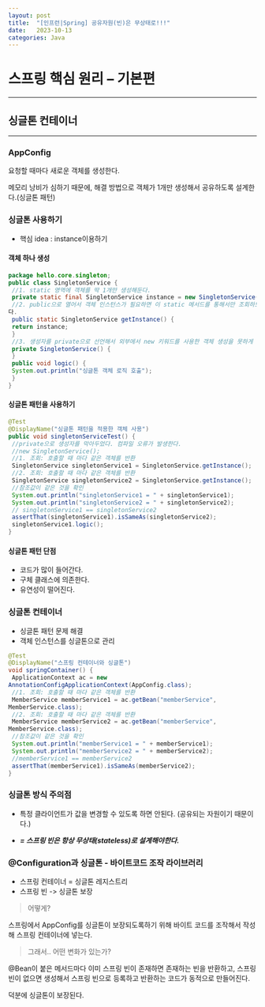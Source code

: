 ```yaml
---
layout: post
title:  "[인프런|Spring] 공유자원(빈)은 무상태로!!!"
date:   2023-10-13
categories: Java
---
```


# 스프링 핵심 원리 – 기본편

--- 



## 싱글톤 컨테이너

---

### AppConfig

요청할 때마다 새로운 객체를 생성한다.

메모리 낭비가 심하기 때문에, 해결 방법으로 객체가 1개만 생성해서 공유하도록 설계한다.(싱글톤 패턴)

### 싱글톤 사용하기

- 핵심 idea : instance이용하기

#### 객체 하나 생성

```java
package hello.core.singleton;
public class SingletonService {
 //1. static 영역에 객체를 딱 1개만 생성해둔다.
 private static final SingletonService instance = new SingletonService();
 //2. public으로 열어서 객체 인스턴스가 필요하면 이 static 메서드를 통해서만 조회하도록 허용한
다.
 public static SingletonService getInstance() {
 return instance;
 }
 //3. 생성자를 private으로 선언해서 외부에서 new 키워드를 사용한 객체 생성을 못하게 막는다.
 private SingletonService() {
 }
 public void logic() {
 System.out.println("싱글톤 객체 로직 호출");
 }
}
```

#### 싱글톤 패턴을 사용하기


```java
@Test
@DisplayName("싱글톤 패턴을 적용한 객체 사용")
public void singletonServiceTest() {
 //private으로 생성자를 막아두었다. 컴파일 오류가 발생한다.
 //new SingletonService();
 //1. 조회: 호출할 때 마다 같은 객체를 반환
 SingletonService singletonService1 = SingletonService.getInstance();
 //2. 조회: 호출할 때 마다 같은 객체를 반환
 SingletonService singletonService2 = SingletonService.getInstance();
 //참조값이 같은 것을 확인
 System.out.println("singletonService1 = " + singletonService1);
 System.out.println("singletonService2 = " + singletonService2);
 // singletonService1 == singletonService2
 assertThat(singletonService1).isSameAs(singletonService2);
 singletonService1.logic();
}
```


#### 싱글톤 패턴 단점

- 코드가 많이 들어간다.
- 구체 클래스에 의존한다.
- 유연성이 떨어진다.


### 싱글톤 컨테이너

- 싱글톤 패턴 문제 해결
- 객체 인스턴스를 싱글톤으로 관리

```java
@Test
@DisplayName("스프링 컨테이너와 싱글톤")
void springContainer() {
 ApplicationContext ac = new
AnnotationConfigApplicationContext(AppConfig.class);
 //1. 조회: 호출할 때 마다 같은 객체를 반환
 MemberService memberService1 = ac.getBean("memberService", 
MemberService.class);
 //2. 조회: 호출할 때 마다 같은 객체를 반환
 MemberService memberService2 = ac.getBean("memberService", 
MemberService.class);
 //참조값이 같은 것을 확인
 System.out.println("memberService1 = " + memberService1);
 System.out.println("memberService2 = " + memberService2);
 //memberService1 == memberService2
 assertThat(memberService1).isSameAs(memberService2);
}

```

### 싱글톤 방식 주의점

- 특정 클라이언트가 값을 변경할 수 있도록 하면 안된다. (공유되는 자원이기 때문이다.)

- ***= 스프링 빈은 항상 무상태(stateless)로 설계해야한다.***


### @Configuration과 싱글톤 - 바이트코드 조작 라이브러리


- 스프링 컨테이너 = 싱글톤 레지스트리
- 스프링 빈 -> 싱글톤 보장

> 어떻게?

스프링에서 AppConfig를 싱글톤이 보장되도록하기 위해 바이트 코드를 조작해서 작성해 스프링 컨테이너에 넣는다.


> 그래서.. 어떤 변화가 있는가?

@Bean이 붙은 메서드마다 이미 스프링 빈이 존재하면 존재하는 빈을 반환하고, 스프링 빈이 없으면 생성해서 스프링 빈으로 등록하고 반환하는 코드가 동적으로 만들어진다.

덕분에 싱글톤이 보장된다.



